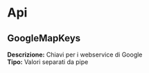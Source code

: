# Api
GoogleMapKeys 
----
**Descrizione:** Chiavi per i webservice di Google <br>
**Tipo:** Valori separati da pipe <br>

